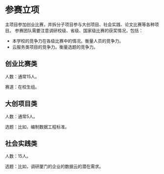 # 参赛立项
主项目参加创业比赛，并拆分子项目参与大创项目、社会实践、论文比赛等各种项目。
参赛团队需要注意调研校级、省级、国家级比赛的获奖情况，包括：
* 本学校的竞争力在各级比赛中的情况。衡量人员的竞争力。
* 云服务类项目的竞争力。衡量选题的竞争力。

## 创业比赛类
人数：通常15人。

赛道：在校生组。

## 大创项目类
人数：通常5人。

选题：比如，编制数据工程标准。

## 社会实践类
人数：15人。

选题：比如，调研厦门的企业的数据云的潜在需求。

